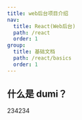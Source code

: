 ```yaml
---
title: web后台项目介绍
nav:
  title: React(Web后台)
  path: /react
  order: 1
group:
  title: 基础文档
  path: /react/basics
  order: 1
---
```



## 什么是 dumi？
234234

